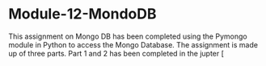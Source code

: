 # Module-12-MondoDB

This assignment on Mongo DB has been completed using the Pymongo module in Python to access the Mongo Database. The assignment is made up of three parts. Part 1 and 2 has been completed in the jupter [
